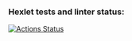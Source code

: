 ### Hexlet tests and linter status:
[![Actions Status](https://github.com/JURAT98/layout-designer-project-lvl1/workflows/hexlet-check/badge.svg)](https://github.com/JURAT98/layout-designer-project-lvl1/actions)